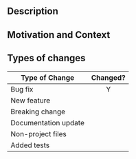 <!--- Provide a general summary of your changes in the Title above -->

## Description

<!--- Describe your changes in detail -->

## Motivation and Context

<!--- Why is this change required? What problem does it solve? -->
<!--- If it fixes an open issue, please link to the issue here. -->

## Types of changes

<!--- What types of changes does your code introduce? Put a `Y` in all the boxes that apply: -->

| Type of Change       | Changed? |
| -------------------- | :------: |
| Bug fix              |    Y     |
| New feature          |          |
| Breaking change      |          |
| Documentation update |          |
| Non-project files    |          |
| Added tests          |          |
